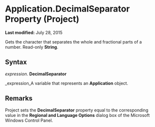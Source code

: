 
# Application.DecimalSeparator Property (Project)

 **Last modified:** July 28, 2015

Gets the character that separates the whole and fractional parts of a number. Read-only  **String**.

## Syntax

 _expression_. **DecimalSeparator**

 _expression_A variable that represents an  **Application** object.


## Remarks

Project sets the  **DecimalSeparator** property equal to the corresponding value in the **Regional and Language Options** dialog box of the Microsoft Windows Control Panel.

